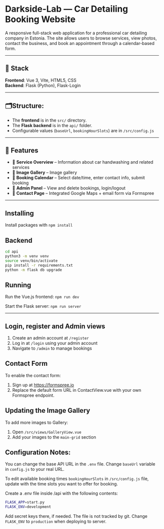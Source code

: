 
# Darkside-Lab — Car Detailing Booking Website
A responsive full-stack web application for a professional car detailing company in Estonia. The site allows users to browse services, view photos, contact the business, and book an appointment through a calendar-based form.

---

## 🔧 Stack

**Frontend**: Vue 3, Vite, HTML5, CSS  
**Backend**: Flask (Python), Flask-Login  

---

## 🗂️Structure:
- The **frontend** is in the `src/` directory.
- The **Flask backend** is in the `api/` folder.
- Configurable values (`baseUrl`, `bookingHourSlots`) are in `/src/config.js`

---

## 📁 Features

- 🧼 **Service Overview** – Information about car handwashing and related services
- 📸 **Image Gallery** – Image gallery
- 📆 **Booking Calendar** – Select date/time, enter contact info, submit booking
- 🔐 **Admin Panel** – View and delete bookings, login/logout
- 📍 **Contact Page** – Integrated Google Maps + email form via Formspree

---

## Installing

Install packages with `npm install`

## Backend

```bash
cd api
python3 -m venv venv
source venv/bin/activate
pip install -r requirements.txt
python -m flask db upgrade
```

## Running

Run the Vue.js frontend:
`npm run dev`

Start the Flask server:
`npm run server`

---

## Login, register and Admin views
 
1. Create an admin account at `/register`
2. Log in at `/login` using your admin account
3. Navigate to `/admin` to manage bookings


##  Contact Form

To enable the contact form:

1. Sign up at https://formspree.io
2. Replace the default form URL in ContactView.vue with your own Formspree endpoint.


## Updating the Image Gallery

To add more images to Gallery: 

1. Open `/src/views/GalleryView.vue`
2. Add your images to the `main-grid` section


## Configuration Notes:

You can change the base API URL in the `.env` file.
Change `baseUrl` variable in `config.js` to your real URL.

To edit available booking times `bookingHourSlots` in `/src/config.js` file, update with the time slots you want to offer for booking.


Create a .env file inside /api with the following contents:
```bash
FLASK_APP=start.py
FLASK_ENV=development
```

Add secret keys there, if needed. The file is not tracked by git. Change `FLASK_ENV` to `production` when deploying to server.
